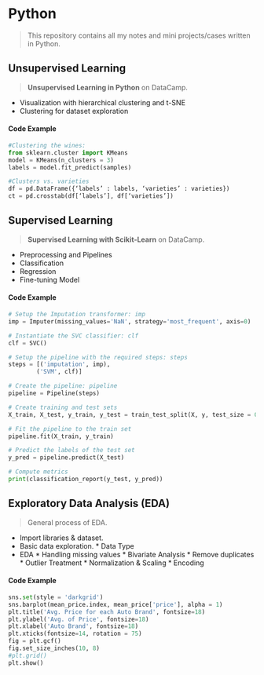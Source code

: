 # Python
> This repository contains all my notes and mini projects/cases written in Python.

## Unsupervised Learning
> **Unsupervised Learning in Python** on DataCamp.
* Visualization with hierarchical clustering and t-SNE
* Clustering for dataset exploration

#### Code Example
```Python
#Clustering the wines:
from sklearn.cluster import KMeans
model = KMeans(n_clusters = 3)
labels = model.fit_predict(samples)

#Clusters vs. varieties
df = pd.DataFrame({‘labels’ : labels, ‘varieties’ : varieties})
ct = pd.crosstab(df[‘labels’], df[‘varieties’])
```

## Supervised Learning
> **Supervised Learning with Scikit-Learn** on DataCamp.
* Preprocessing and Pipelines
* Classification
* Regression
* Fine-tuning Model

#### Code Example
```Python
# Setup the Imputation transformer: imp
imp = Imputer(missing_values='NaN', strategy='most_frequent', axis=0)

# Instantiate the SVC classifier: clf
clf = SVC()

# Setup the pipeline with the required steps: steps
steps = [('imputation', imp),
        ('SVM', clf)]

# Create the pipeline: pipeline
pipeline = Pipeline(steps)

# Create training and test sets
X_train, X_test, y_train, y_test = train_test_split(X, y, test_size = 0.3, random_state = 42)

# Fit the pipeline to the train set
pipeline.fit(X_train, y_train)

# Predict the labels of the test set
y_pred = pipeline.predict(X_test)

# Compute metrics
print(classification_report(y_test, y_pred))
```

## Exploratory Data Analysis (EDA)
> General process of EDA.
* Import libraries & dataset.
* Basic data exploration.
        * Data Type
* EDA
        * Handling missing values
        * Bivariate Analysis
        * Remove duplicates
        * Outlier Treatment
        * Normalization & Scaling
        * Encoding

#### Code Example
```Python
sns.set(style = 'darkgrid')
sns.barplot(mean_price.index, mean_price['price'], alpha = 1)
plt.title('Avg. Price for each Auto Brand', fontsize=18)
plt.ylabel('Avg. of Price', fontsize=18)
plt.xlabel('Auto Brand', fontsize=18)
plt.xticks(fontsize=14, rotation = 75)
fig = plt.gcf()
fig.set_size_inches(10, 8)
#plt.grid()
plt.show()
```
